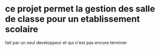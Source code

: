 # ce projet permet la gestion des salle de classe pour un etablissement scolaire
fait par un seul developpeur et qui n'est pas encore terminer
